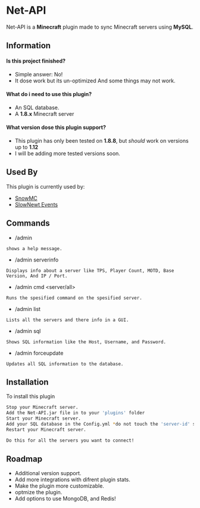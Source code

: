 
# Net-API

Net-API is a **Minecraft** plugin made to sync Minecraft servers using **MySQL**.
## Information

#### Is this project finished?

- Simple answer: No!
- It dose work but its un-optimized And some things may not work.

#### What do i need to use this plugin?

- An SQL database.
- A **1.8.x** Minecraft server

#### What version dose this plugin support?

- This plugin has only been tested on **1.8.8**, but *should* work on versions up to **1.12**
- I will be adding more tested versions soon.
## Used By

This plugin is currently used by:
- [SnowMC](https://discord.snowmc.net)
- [SlowNewt Events](https://discord.slownewt.net)


## Commands


- /admin
```
shows a help message.
```
- /admin serverinfo <server>
```
Displays info about a server like TPS, Player Count, MOTD, Base Version, And IP / Port.
```
- /admin cmd <server/all> <cmd>
```
Runs the spesified command on the spesified server.
```
- /admin list
```
Lists all the servers and there info in a GUI.
```
- /admin sql
```
Shows SQL information like the Host, Username, and Password.
```
- /admin forceupdate
```
Updates all SQL information to the database.
```
## Installation

To install this plugin

```bash
Stop your Minecraft server.
Add the Net-API.jar file in to your 'plugins' folder
Start your Minecraft server.
Add your SQL database in the Config.yml *do not touch the 'server-id' section.*
Restart your Minecraft server.

Do this for all the servers you want to connect!
```


## Roadmap

- Additional version support.
- Add more integrations with difrent plugin stats.
- Make the plugin more customizable.
- optmize the plugin.
- Add options to use MongoDB, and Redis!
